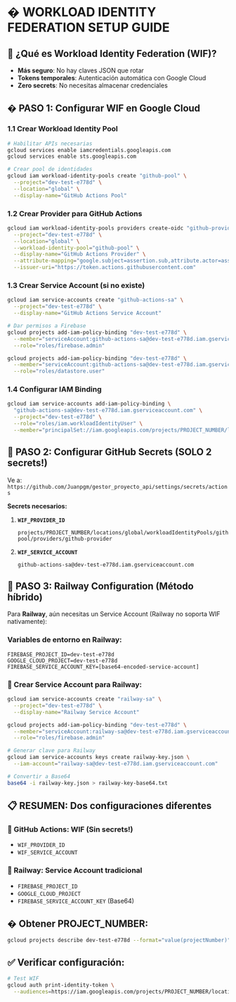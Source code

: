# � WORKLOAD IDENTITY FEDERATION SETUP GUIDE

## 🎯 ¿Qué es Workload Identity Federation (WIF)?

- **Más seguro**: No hay claves JSON que rotar
- **Tokens temporales**: Autenticación automática con Google Cloud
- **Zero secrets**: No necesitas almacenar credenciales

## �️ PASO 1: Configurar WIF en Google Cloud

### 1.1 Crear Workload Identity Pool

```bash
# Habilitar APIs necesarias
gcloud services enable iamcredentials.googleapis.com
gcloud services enable sts.googleapis.com

# Crear pool de identidades
gcloud iam workload-identity-pools create "github-pool" \
  --project="dev-test-e778d" \
  --location="global" \
  --display-name="GitHub Actions Pool"
```

### 1.2 Crear Provider para GitHub Actions

```bash
gcloud iam workload-identity-pools providers create-oidc "github-provider" \
  --project="dev-test-e778d" \
  --location="global" \
  --workload-identity-pool="github-pool" \
  --display-name="GitHub Actions Provider" \
  --attribute-mapping="google.subject=assertion.sub,attribute.actor=assertion.actor,attribute.repository=assertion.repository,attribute.repository_owner=assertion.repository_owner" \
  --issuer-uri="https://token.actions.githubusercontent.com"
```

### 1.3 Crear Service Account (si no existe)

```bash
gcloud iam service-accounts create "github-actions-sa" \
  --project="dev-test-e778d" \
  --display-name="GitHub Actions Service Account"

# Dar permisos a Firebase
gcloud projects add-iam-policy-binding "dev-test-e778d" \
  --member="serviceAccount:github-actions-sa@dev-test-e778d.iam.gserviceaccount.com" \
  --role="roles/firebase.admin"

gcloud projects add-iam-policy-binding "dev-test-e778d" \
  --member="serviceAccount:github-actions-sa@dev-test-e778d.iam.gserviceaccount.com" \
  --role="roles/datastore.user"
```

### 1.4 Configurar IAM Binding

```bash
gcloud iam service-accounts add-iam-policy-binding \
  "github-actions-sa@dev-test-e778d.iam.gserviceaccount.com" \
  --project="dev-test-e778d" \
  --role="roles/iam.workloadIdentityUser" \
  --member="principalSet://iam.googleapis.com/projects/PROJECT_NUMBER/locations/global/workloadIdentityPools/github-pool/attribute.repository/Juanpgm/gestor_proyecto_api"
```

## 🔑 PASO 2: Configurar GitHub Secrets (SOLO 2 secrets!)

Ve a: `https://github.com/Juanpgm/gestor_proyecto_api/settings/secrets/actions`

**Secrets necesarios:**

1. **`WIF_PROVIDER_ID`**

   ```
   projects/PROJECT_NUMBER/locations/global/workloadIdentityPools/github-pool/providers/github-provider
   ```

2. **`WIF_SERVICE_ACCOUNT`**
   ```
   github-actions-sa@dev-test-e778d.iam.gserviceaccount.com
   ```

## 🚀 PASO 3: Railway Configuration (Método híbrido)

Para **Railway**, aún necesitas un Service Account (Railway no soporta WIF nativamente):

### Variables de entorno en Railway:

```
FIREBASE_PROJECT_ID=dev-test-e778d
GOOGLE_CLOUD_PROJECT=dev-test-e778d
FIREBASE_SERVICE_ACCOUNT_KEY=[base64-encoded-service-account]
```

### 🔧 Crear Service Account para Railway:

```bash
gcloud iam service-accounts create "railway-sa" \
  --project="dev-test-e778d" \
  --display-name="Railway Service Account"

gcloud projects add-iam-policy-binding "dev-test-e778d" \
  --member="serviceAccount:railway-sa@dev-test-e778d.iam.gserviceaccount.com" \
  --role="roles/firebase.admin"

# Generar clave para Railway
gcloud iam service-accounts keys create railway-key.json \
  --iam-account="railway-sa@dev-test-e778d.iam.gserviceaccount.com"

# Convertir a Base64
base64 -i railway-key.json > railway-key-base64.txt
```

## 📋 RESUMEN: Dos configuraciones diferentes

### 🐙 GitHub Actions: WIF (Sin secrets!)

- `WIF_PROVIDER_ID`
- `WIF_SERVICE_ACCOUNT`

### 🚄 Railway: Service Account tradicional

- `FIREBASE_PROJECT_ID`
- `GOOGLE_CLOUD_PROJECT`
- `FIREBASE_SERVICE_ACCOUNT_KEY` (Base64)

## � Obtener PROJECT_NUMBER:

```bash
gcloud projects describe dev-test-e778d --format="value(projectNumber)"
```

## ✅ Verificar configuración:

```bash
# Test WIF
gcloud auth print-identity-token \
  --audiences=https://iam.googleapis.com/projects/PROJECT_NUMBER/locations/global/workloadIdentityPools/github-pool/providers/github-provider
```
